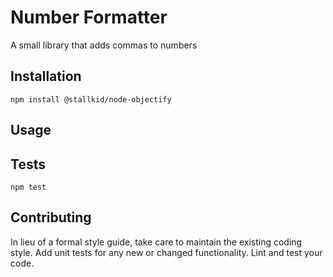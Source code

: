 Number Formatter
=========

A small library that adds commas to numbers

## Installation

  `npm install @stallkid/node-objectify`

## Usage


## Tests

  `npm test`

## Contributing

In lieu of a formal style guide, take care to maintain the existing coding style. Add unit tests for any new or changed functionality. Lint and test your code.